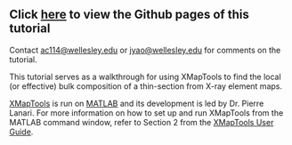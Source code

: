 ## Click [here](https://jannittayao.github.io/XMapTools-local-bulk-comp/) to view the Github pages of this tutorial

Contact ac114@wellesley.edu or jyao@wellesley.edu for comments on the tutorial.

This tutorial serves as a walkthrough for using XMapTools to find the local (or effective) bulk composition of a thin-section from X-ray element maps. 

[XMapTools](https://www.xmaptools.com/) is run on [MATLAB](https://www.mathworks.com/products/matlab.html) and its development is led by Dr. Pierre Lanari. For more information on how to set up and run XMapTools from the MATLAB command window, refer to Section 2 from the [XMapTools User Guide](https://www.xmaptools.com/XMapTools.3.4_UserGuide.pdf).



 
